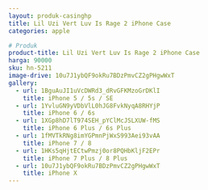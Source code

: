 ```yaml
---
layout: produk-casinghp
title: Lil Uzi Vert Luv Is Rage 2 iPhone Case
categories: apple

# Produk
product-title: Lil Uzi Vert Luv Is Rage 2 iPhone Case
harga: 90000
sku: hn-5211
image-drive: 10u7J1ybQF9okRu7BDzPmvCZ2gPHgwWxT
gallery:
  - url: 1BguAuJI1uVcDWRd3_dRvGFKMzoGrDKlI
    title: iPhone 5 / 5s / SE
  - url: 1YvluGN9yVDbVlL0hJG8FvkNyqA8RHYjP
    title: iPhone 6 / 6s
  - url: 1XGp8hD7lT974SEH_pYClMcJSLXUW-fMS
    title: iPhone 6 Plus / 6s Plus
  - url: 1fMVTkRNg8imYGPmnPjWxS993Aei93vAA
    title: iPhone 7 / 8
  - url: 1HKs5qHjtECtwPmzj0or8PQHbKljF2EPr
    title: iPhone 7 Plus / 8 Plus
  - url: 10u7J1ybQF9okRu7BDzPmvCZ2gPHgwWxT
    title: iPhone X
---
```

